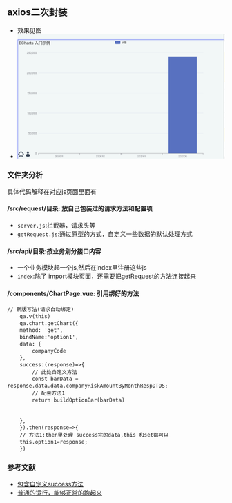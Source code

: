 ## axios二次封装
- 效果见图
- ![pic](chart.png)

### 文件夹分析
具体代码解释在对应js页面里面有
#### /src/request/目录: 放自己包装过的请求方法和配置项
- ```server.js```:拦截器，请求头等
- ```getRequest.js```:通过原型的方式，自定义一些数据的默认处理方式

#### /src/api/目录:按业务划分接口内容
- 一个业务模块起一个js,然后在index里注册这些js
- ```index```:除了 import模块页面，还需要把getRequest的方法连接起来

#### /components/ChartPage.vue: 引用绑好的方法

```
// 新版写法(请求自动绑定)
    qa.v(this)
    qa.chart.getChart({
    method: 'get',
    bindName:'option1',
    data: {
        companyCode
    },
    success:(response)=>{     
        // 此处自定义方法                
        const barData = response.data.data.companyRiskAmountByMonthRespDTOS;
        // 配套方法1       
        return buildOptionBar(barData)
        
        
    },
    }).then(response=>{
    // 方法1:then里处理 success完的data,this 和set都可以
    this.option1=response;
    })
```


### 参考文献
- [包含自定义success方法](https://blog.csdn.net/MiemieWan/article/details/103711140)
- [普通的运行，能够正常的跑起来](https://blog.csdn.net/qq_14855277/article/details/117111753)
